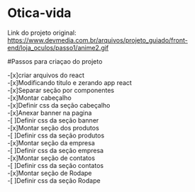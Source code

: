 # Otica-vida

Link do projeto original:
https://www.devmedia.com.br/arquivos/projeto_guiado/front-end/loja_oculos/passo1/anime2.gif

#Passos para criaçao do projeto

-[x]criar arquivos do react
<br>
-[x]Modificando titulo e zerando app react
<br>
-[x]Separar seção por componentes
<br>
-[x]Montar cabeçalho
<br>
    -[x]Definir css da seção cabeçalho
<br>
-[x]Anexar banner na pagina
    <br>
    -[ ]Definir css da seção banner
    <br>
-[x]Montar seção dos produtos
<br>
     -[ ]Definir css da seção produtos
     <br>
-[x]Montar seção da empresa
<br>
    -[ ]Definir css da seção empresa
    <br>
-[x]Montar seção de contatos
<br>
    -[ ]Definir css da seção contatos
    <br>
-[x]Montar seção de Rodape
<br>
    -[ ]Definir css da seção Rodape

